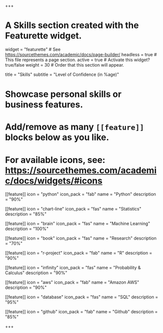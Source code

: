 +++
# A Skills section created with the Featurette widget.
widget = "featurette"  # See https://sourcethemes.com/academic/docs/page-builder/
headless = true  # This file represents a page section.
active = true  # Activate this widget? true/false
weight = 30  # Order that this section will appear.

title = "Skills"
subtitle = "Level of Confidence (in %age)"

# Showcase personal skills or business features.
# 
# Add/remove as many `[[feature]]` blocks below as you like.
# 
# For available icons, see: https://sourcethemes.com/academic/docs/widgets/#icons

[[feature]]
  icon = "python"
  icon_pack = "fab"
  name = "Python"
  description = "90%"
  
[[feature]]
  icon = "chart-line"
  icon_pack = "fas"
  name = "Statistics"
  description = "85%"  
  
[[feature]]
  icon = "brain"
  icon_pack = "fas"
  name = "Machine Learning"
  description = "100%"

[[feature]]
  icon = "book"
  icon_pack = "fas"
  name = "Research"
  description = "70%"
  
[[feature]]
  icon = "r-project"
  icon_pack = "fab"
  name = "R"
  description = "90%"

[[feature]]
  icon = "infinity"
  icon_pack = "fas"
  name = "Probability & Calculus"
  description = "90%"

[[feature]]
  icon = "aws"
  icon_pack = "fab"
  name = "Amazon AWS"
  description = "90%"

[[feature]]
  icon = "database"
  icon_pack = "fas"
  name = "SQL"
  description = "95%"

[[feature]]
  icon = "github"
  icon_pack = "fab"
  name = "Github"
  description = "85%"

+++
